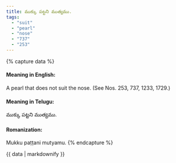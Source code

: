 ```yaml
---
title: ముక్కు పట్టని ముత్యము.
tags:
  - "suit"
  - "pearl"
  - "nose"
  - "737"
  - "253"
---
```


{% capture data %}
#### Meaning in English:
A pearl that does not suit the nose.
(See Nos. 253, 737, 1233, 1729.)

#### Meaning in Telugu:
ముక్కు పట్టని ముత్యము.

#### Romanization:
Mukku paṭṭani mutyamu.
{% endcapture %}

{{ data | markdownify }}


